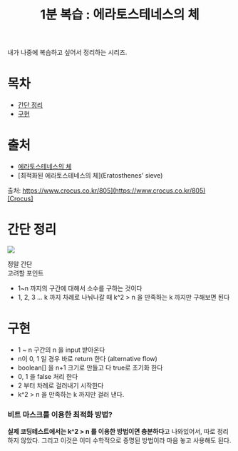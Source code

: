 ﻿---
title:  "1분 복습 : 에라토스테네스의 체"
excerpt: "아 에라토스테네스의 체는 금방 알겠는걸"

categories:
  - 1분복습
tags:
  - 1분복습
  - SW Maestro
last_modified_at: 2020-03-03TO15:30:00+09:00
---

내가 나중에 복습하고 싶어서 정리하는 시리즈.

# 목차
- [간단 정리](#간단-정리)
- [구현](#구현)

# 출처
- [에라토스테네스의 체](https://ko.wikipedia.org/wiki/%EC%97%90%EB%9D%BC%ED%86%A0%EC%8A%A4%ED%85%8C%EB%84%A4%EC%8A%A4%EC%9D%98_%EC%B2%B4)
- [최적화된 에라토스테네스의 체](Eratosthenes' sieve)  
  
출처: [https://www.crocus.co.kr/805](https://www.crocus.co.kr/805) [Crocus]](https://www.crocus.co.kr/805)

# 간단 정리
![](https://commons.wikimedia.org/wiki/File:Sieve_of_Eratosthenes_animation.gif)

정말 간단 <br>
고려할 포인트
- 1~n 까지의 구간에 대해서 소수를 구하는 것이다
- 1, 2, 3 ... k 까지 차례로 나눠나갈 때 k^2 > n 을 만족하는 k 까지만 구해보면 된다

# 구현 

- 1 ~ n  구간의 n 을 input 받아온다
- n이 0, 1 일 경우 바로 return 한다 (alternative flow)
- boolean[] 을 n+1 크기로 만들고 다 true로 초기화 한다
- 0, 1 을 false 처리 한다
- 2 부터 차례로 걸러내기 시작한다
- k^2 > n 을 만족하는 k 까지만 걸러 낸다.

### 비트 마스크를 이용한 최적화 방법?
**실제 코딩테스트에서는 k^2 > n 를 이용한 방법이면 충분하다**고 나와있어서, 따로 정리하지 않았다. 그리고 이것은 이미 수학적으로 증명된 방법이라 마음 놓고 사용해도 된다.

